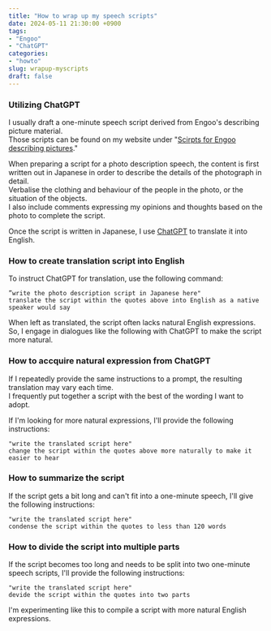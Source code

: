 ```yaml
---
title: "How to wrap up my speech scripts"
date: 2024-05-11 21:30:00 +0900
tags:
- "Engoo"
- "ChatGPT"
categories:
- "howto"
slug: wrapup-myscripts
draft: false
---
```


### Utilizing ChatGPT

I usually draft a one-minute speech script derived from Engoo's describing picture material.  
Those scripts can be found on my website under "[Scirpts for Engoo describing pictures](/docsy/docs/engoo_photos/)."

When preparing a script for a photo description speech, the content is first written out in Japanese in order to describe the details of the photograph in detail.  
Verbalise the clothing and behaviour of the people in the photo, or the situation of the objects.  
I also include comments expressing my opinions and thoughts based on the photo to complete the script.  

Once the script is written in Japanese, I use [ChatGPT](https://chat.openai.com/) to translate it into English.

### How to create translation script into English

To instruct ChatGPT for translation, use the following command:

```
”write the photo description script in Japanese here"
translate the script within the quotes above into English as a native speaker would say
```

When left as translated, the script often lacks natural English expressions.   
So, I engage in dialogues like the following with ChatGPT to make the script more natural.

### How to accquire natural expression from ChatGPT

If I repeatedly provide the same instructions to a prompt, the resulting translation may vary each time.   
I frequently put together a script with the best of the wording I want to adopt.

If I'm looking for more natural expressions, I'll provide the following instructions:  

```
"write the translated script here"
change the script within the quotes above more naturally to make it easier to hear
```

### How to summarize the script

If the script gets a bit long and can't fit into a one-minute speech, I'll give the following instructions:

```
"write the translated script here"
condense the script within the quotes to less than 120 words
```

### How to divide the script into multiple parts

If the script becomes too long and needs to be split into two one-minute speech scripts, I'll provide the following instructions: 

```
"write the translated script here"
devide the script within the quotes into two parts
```

I'm experimenting like this to compile a script with more natural English expressions.

